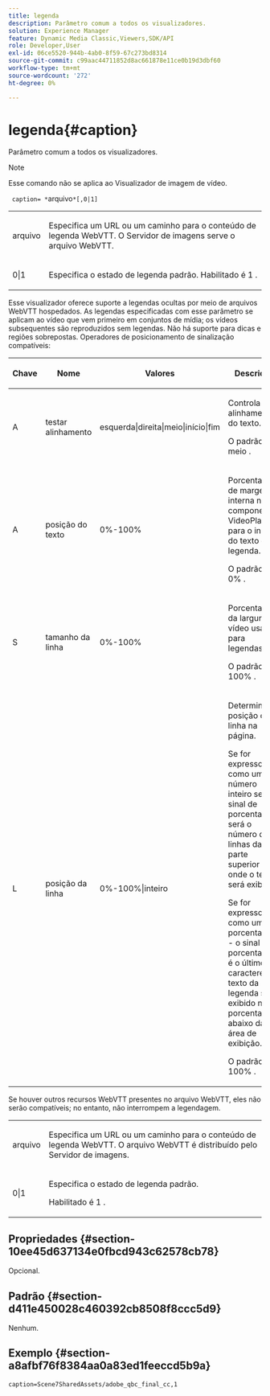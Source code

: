 ```yaml
---
title: legenda
description: Parâmetro comum a todos os visualizadores.
solution: Experience Manager
feature: Dynamic Media Classic,Viewers,SDK/API
role: Developer,User
exl-id: 06ce5520-944b-4ab0-8f59-67c273bd8314
source-git-commit: c99aac44711852d8ac661878e11ce0b19d3dbf60
workflow-type: tm+mt
source-wordcount: '272'
ht-degree: 0%

---
```


# legenda{#caption}

Parâmetro comum a todos os visualizadores.

>[!NOTE]
>
>Esse comando não se aplica ao Visualizador de imagem de vídeo.

` caption= *`arquivo`*[,0|1]`

<table id="table_9B98C97485DD4DEB8A6ECBCE8DF6B886"> 
 <tbody> 
  <tr> 
   <td colname="col1"> <p> <span class="codeph"> <span class="varname"> arquivo </span> </span> </p> </td> 
   <td colname="col2"> <p> Especifica um URL ou um caminho para o conteúdo de legenda WebVTT. O Servidor de imagens serve o arquivo WebVTT. </p> </td> 
  </tr> 
  <tr> 
   <td colname="col1"> <p> <span class="codeph"> 0|1 </span> </p> </td> 
   <td colname="col2"> <p> Especifica o estado de legenda padrão. Habilitado é <span class="codeph"> 1 </span>. </p> </td> 
  </tr> 
 </tbody> 
</table>

Esse visualizador oferece suporte a legendas ocultas por meio de arquivos WebVTT hospedados. As legendas especificadas com esse parâmetro se aplicam ao vídeo que vem primeiro em conjuntos de mídia; os vídeos subsequentes são reproduzidos sem legendas. Não há suporte para dicas e regiões sobrepostas. Operadores de posicionamento de sinalização compatíveis:

<table id="table_E752D7D8C1AA40C6B8A7057D2BB379C1"> 
 <thead> 
  <tr> 
   <th colname="col1" class="entry"> <p>Chave </p> </th> 
   <th colname="col2" class="entry"> <p>Nome </p> </th> 
   <th colname="col3" class="entry"> <p>Valores </p> </th> 
   <th colname="col4" class="entry"> <p>Descrição </p> </th> 
  </tr> 
 </thead>
 <tbody> 
  <tr> 
   <td colname="col1"> <p> <span class="codeph"> A </span> </p> </td> 
   <td colname="col2"> <p>testar alinhamento </p> </td> 
   <td colname="col3"> <p> <span class="codeph"> esquerda|direita|meio|início|fim </span> </p> </td> 
   <td colname="col4"> <p> Controla o alinhamento do texto. </p> <p>O padrão é <span class="codeph"> meio </span>. </p> </td> 
  </tr> 
  <tr> 
   <td colname="col1"> <p> <span class="codeph"> A </span> </p> </td> 
   <td colname="col2"> <p>posição do texto </p> </td> 
   <td colname="col3"> <p> 0%-100% </p> </td> 
   <td colname="col4"> <p> Porcentagem de margem interna no componente VideoPlayer para o início do texto da legenda. </p> <p>O padrão é <span class="codeph"> 0% </span>. </p> </td> 
  </tr> 
  <tr> 
   <td colname="col1"> <p> <span class="codeph">S </span> </p> </td> 
   <td colname="col2"> <p>tamanho da linha </p> </td> 
   <td colname="col3"> <p> 0%-100% </p> </td> 
   <td colname="col4"> <p> Porcentagem da largura do vídeo usada para legendas. </p> <p>O padrão é <span class="codeph"> 100% </span>. </p> </td> 
  </tr> 
  <tr> 
   <td colname="col1"> <p> <span class="codeph"> L </span> </p> </td> 
   <td colname="col2"> <p>posição da linha </p> </td> 
   <td colname="col3"> <p> 0%-100%|inteiro </p> </td> 
   <td colname="col4"> <p> Determina a posição da linha na página. </p> <p>Se for expresso como um número inteiro sem sinal de porcentagem, será o número de linhas da parte superior onde o texto será exibido. </p> <p>Se for expresso como uma porcentagem - o sinal de porcentagem é o último caractere - o texto da legenda será exibido nessa porcentagem abaixo da área de exibição. </p> <p>O padrão é <span class="codeph"> 100% </span>. </p> </td> 
  </tr> 
 </tbody> 
</table>

Se houver outros recursos WebVTT presentes no arquivo WebVTT, eles não serão compatíveis; no entanto, não interrompem a legendagem.

<table id="table_CB7B4DFC6B654AECA1AF6594E3FD5C46"> 
 <tbody> 
  <tr> 
   <td colname="col1"> <p> <span class="codeph"> <span class="varname"> arquivo </span> </span> </p> </td> 
   <td colname="col2"> <p> Especifica um URL ou um caminho para o conteúdo de legenda WebVTT. O arquivo WebVTT é distribuído pelo Servidor de imagens. </p> </td> 
  </tr> 
  <tr> 
   <td colname="col1"> <p> <span class="codeph"> 0|1 </span> </p> </td> 
   <td colname="col2"> <p> Especifica o estado de legenda padrão. </p> <p>Habilitado é <span class="codeph"> 1 </span>. </p> </td> 
  </tr> 
 </tbody> 
</table>

## Propriedades {#section-10ee45d637134e0fbcd943c62578cb78}

Opcional.

## Padrão {#section-d411e450028c460392cb8508f8ccc5d9}

Nenhum.

## Exemplo {#section-a8afbf76f8384aa0a83ed1feeccd5b9a}

```
caption=Scene7SharedAssets/adobe_qbc_final_cc,1
```
